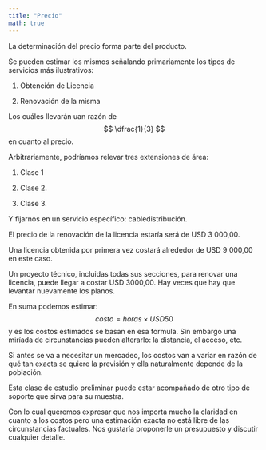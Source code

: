 ```yaml
---
title: "Precio"
math: true
---
```


La determinación del precio forma parte del producto.

Se pueden estimar los mismos señalando primariamente los tipos de servicios más ilustrativos:

1. Obtención de Licencia

2. Renovación de la misma

Los cuáles llevarán uan razón de $$ \dfrac{1}{3} $$ en cuanto al precio.

Arbitrariamente, podríamos relevar tres extensiones de área:

1. Clase 1

2. Clase 2.

3. Clase 3.

Y fijarnos en un servicio específico: cabledistribución.

El precio de la renovación de la licencia estaría será de USD 3 000,00.

Una licencia obtenida por primera vez costará alrededor de USD 9 000,00 en este caso.

Un proyecto técnico, incluidas todas sus secciones, para renovar una licencia, puede llegar a costar USD 3000,00. Hay veces que hay que levantar nuevamente los planos.

En suma podemos estimar: $$costo = horas \times USD 50$$ y es los costos estimados se basan en esa formula. Sin embargo una miríada de circunstancias pueden alterarlo: la distancia, el acceso, etc.

Si antes se va a necesitar un mercadeo, los costos van a variar en razón de qué tan exacta se quiere la previsión y ella naturalmente depende de la población.

Esta clase de estudio preliminar puede estar acompañado de otro tipo de soporte que sirva para su muestra.

Con lo cual queremos expresar que nos importa mucho la claridad en cuanto a los costos pero una estimación exacta no está libre de las circunstancias factuales. Nos gustaría proponerle un presupuesto y discutir cualquier detalle. 
